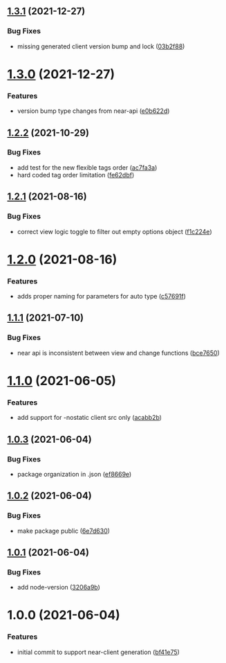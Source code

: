 ## [1.3.1](https://github.com/shipsgold/open-rpc-near-client-generator/compare/1.3.0...1.3.1) (2021-12-27)


### Bug Fixes

* missing generated client version bump and lock ([03b2f88](https://github.com/shipsgold/open-rpc-near-client-generator/commit/03b2f88016274c2ef38a40b68e3b1e2717e60b30))

# [1.3.0](https://github.com/shipsgold/open-rpc-near-client-generator/compare/1.2.2...1.3.0) (2021-12-27)


### Features

* version bump type changes from near-api ([e0b622d](https://github.com/shipsgold/open-rpc-near-client-generator/commit/e0b622d3811c64f5610942ce49eb16f44ad8b155))

## [1.2.2](https://github.com/shipsgold/open-rpc-near-client-generator/compare/1.2.1...1.2.2) (2021-10-29)


### Bug Fixes

* add test for the new flexible tags order ([ac7fa3a](https://github.com/shipsgold/open-rpc-near-client-generator/commit/ac7fa3a689b4ab1ed80f68013c92b8d730639b25))
* hard coded tag order limitation ([fe62dbf](https://github.com/shipsgold/open-rpc-near-client-generator/commit/fe62dbf2a8ffbaebbfd9e926367e38b74e194b8a))

## [1.2.1](https://github.com/shipsgold/open-rpc-near-client-generator/compare/1.2.0...1.2.1) (2021-08-16)


### Bug Fixes

* correct view logic toggle to filter out empty options object ([f1c224e](https://github.com/shipsgold/open-rpc-near-client-generator/commit/f1c224ebc0351c146743d456cb3a5d39035e91c0))

# [1.2.0](https://github.com/shipsgold/open-rpc-near-client-generator/compare/1.1.1...1.2.0) (2021-08-16)


### Features

* adds proper naming for parameters for auto type ([c57691f](https://github.com/shipsgold/open-rpc-near-client-generator/commit/c57691f8b78b8a4accbfd418a8db2c56955de3a8))

## [1.1.1](https://github.com/shipsgold/open-rpc-near-client-generator/compare/1.1.0...1.1.1) (2021-07-10)


### Bug Fixes

* near api is inconsistent between view and change functions ([bce7650](https://github.com/shipsgold/open-rpc-near-client-generator/commit/bce765060dd0243b1a9568ecffd0dc243c5bece1))

# [1.1.0](https://github.com/shipsgold/open-rpc-near-client-generator/compare/1.0.3...1.1.0) (2021-06-05)


### Features

* add support for -nostatic client src only ([acabb2b](https://github.com/shipsgold/open-rpc-near-client-generator/commit/acabb2be13e8453aa6dc830023630f29e47292cd))

## [1.0.3](https://github.com/shipsgold/open-rpc-near-client-generator/compare/1.0.2...1.0.3) (2021-06-04)


### Bug Fixes

* package organization in .json ([ef8669e](https://github.com/shipsgold/open-rpc-near-client-generator/commit/ef8669ec91b8898c99a478dc4e6e6fe6af572f2f))

## [1.0.2](https://github.com/shipsgold/open-rpc-near-client-generator/compare/1.0.1...1.0.2) (2021-06-04)


### Bug Fixes

* make package public ([6e7d630](https://github.com/shipsgold/open-rpc-near-client-generator/commit/6e7d630a821f398756c13b01c6457a649176d094))

## [1.0.1](https://github.com/shipsgold/open-rpc-near-client-generator/compare/1.0.0...1.0.1) (2021-06-04)


### Bug Fixes

* add node-version ([3206a9b](https://github.com/shipsgold/open-rpc-near-client-generator/commit/3206a9b9834c21f9e7cfea195be65cc3d9e0245b))

# 1.0.0 (2021-06-04)


### Features

* initial commit to support near-client generation ([bf41e75](https://github.com/shipsgold/open-rpc-near-client-generator/commit/bf41e7525f0de578dbc760db3104c93f634460df))
